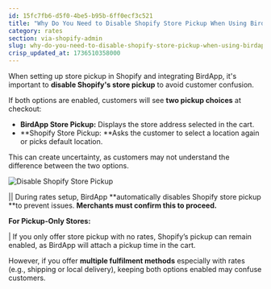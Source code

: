 ```yaml
---
id: 15fc7fb6-d5f0-4be5-b95b-6ff0ecf3c521
title: "Why Do You Need to Disable Shopify Store Pickup When Using BirdApp Store Pickup?"
category: rates
section: via-shopify-admin
slug: why-do-you-need-to-disable-shopify-store-pickup-when-using-birdapp-store-pickup
crisp_updated_at: 1736510358000
---
```


When setting up store pickup in Shopify and integrating BirdApp, it's important to **disable Shopify's store pickup** to avoid customer confusion.

If both options are enabled, customers will see **two pickup choices** at checkout:

* **BirdApp Store Pickup:** Displays the store address selected in the cart.
* **Shopify Store Pickup: **Asks the customer to select a location again or picks default location.

This can create uncertainty, as customers may not understand the difference between the two options.

![Disable Shopify Store Pickup](https://storage.crisp.chat/users/helpdesk/website/ca826b447482b000/image_1dvdnuj.png)

|| During rates setup, BirdApp **automatically disables Shopify store pickup **to prevent issues. **Merchants must confirm this to proceed.**

**For Pickup-Only Stores:**

| If you only offer store pickup with no rates, Shopify’s pickup can remain enabled, as BirdApp will attach a pickup time in the cart.

However, if you offer **multiple fulfilment methods** especially with rates (e.g., shipping or local delivery), keeping both options enabled may confuse customers.
